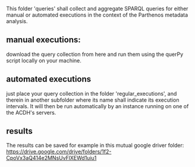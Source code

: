 This folder 'queries' shall collect and aggregate SPARQL queries for either manual or automated executions in the context of the Parthenos metadata analysis.

## manual executions:

download the query collection from here and run them using the querPy script locally on your machine.

## automated executions

just place your query collection in the folder 'regular_executions', and therein in another subfolder where its name shall indicate its execution intervals. It will then be run automatically by an instance running on one of the ACDH's servers.

## results

The results can be saved for example in this mutual google driver folder: https://drive.google.com/drive/folders/1f2-CpoVx3aQ414e2MNsUvFlXEWd1uiu1
